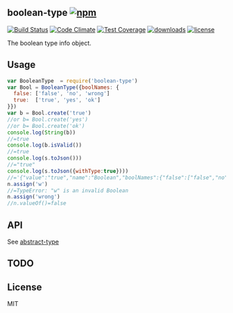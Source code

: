 ## boolean-type [![npm][npm-svg]][npm]

[![Build Status][travis-svg]][travis]
[![Code Climate][codeclimate-svg]][codeclimate]
[![Test Coverage][codeclimate-test-svg]][codeclimate-test]
[![downloads][npm-download-svg]][npm]
[![license][npm-license-svg]][npm]

[npm]: https://npmjs.org/package/boolean-type
[npm-svg]: https://img.shields.io/npm/v/boolean-type.svg
[npm-download-svg]: https://img.shields.io/npm/dm/boolean-type.svg
[npm-license-svg]: https://img.shields.io/npm/l/boolean-type.svg
[travis-svg]: https://img.shields.io/travis/snowyu/boolean-type.js/master.svg
[travis]: http://travis-ci.org/snowyu/boolean-type.js
[codeclimate-svg]: https://codeclimate.com/github/snowyu/boolean-type.js/badges/gpa.svg
[codeclimate]: https://codeclimate.com/github/snowyu/boolean-type.js
[codeclimate-test-svg]: https://codeclimate.com/github/snowyu/boolean-type.js/badges/coverage.svg
[codeclimate-test]: https://codeclimate.com/github/snowyu/boolean-type.js/coverage

The boolean type info object.

## Usage

```js
var BooleanType  = require('boolean-type')
var Bool = BooleanType({boolNames: {
  false: ['false', 'no', 'wrong']
  true:  ['true', 'yes', 'ok']
}})
var b = Bool.create('true')
//or b= Bool.create('yes')
//or b= Bool.create('ok')
console.log(String(b))
//=true
console.log(b.isValid())
//=true
console.log(s.toJson()))
//="true"
console.log(s.toJson({withType:true})))
//='{"value":"true","name":"Boolean","boolNames":{"false":["false","no","wrong"],"true":["true","yes","ok"]}}'
n.assign('w')
//=TypeError: "w" is an invalid Boolean
n.assign('wrong')
//n.valueOf()=false
```

## API

See [abstract-type](https://github.com/snowyu/abstract-type.js)

## TODO


## License

MIT
